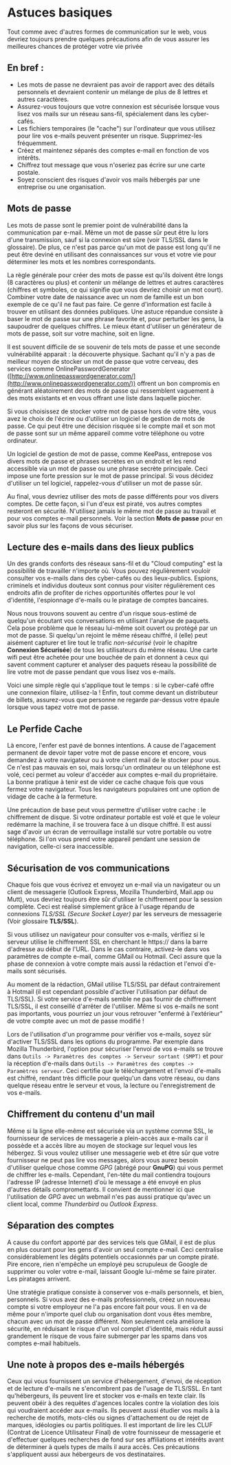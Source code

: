 Astuces basiques
==========

Tout comme avec d'autres formes de communication sur le web, vous devriez toujours prendre quelques précautions afin de vous assurer les meilleures chances de protéger votre vie privée

En bref : 
---------

 * Les mots de passe ne devraient pas avoir de rapport avec des détails personnels et devraient contenir un mélange de plus de 8 lettres et autres caractères.
 * Assurez-vous toujours que votre connexion est sécurisée lorsque vous lisez vos mails sur un réseau sans-fil, spécialement dans les cyber-cafés.
 * Les fichiers temporaires (le "cache") sur l'ordinateur que vous utilisez pour lire vos e-mails peuvent présenter un risque. Supprimez-les fréquemment.
 * Créez et maintenez séparés des comptes e-mail en fonction de vos intérêts.
 * Chiffrez tout message que vous n'oseriez pas écrire sur une carte postale. 
 * Soyez conscient des risques d'avoir vos mails hébergés par une entreprise ou une organisation.

Mots de passe
---------

Les mots de passe sont le premier point de vulnérabilité dans la communication par e-mail. Même un mot de passe sûr peut être lu lors d'une transmission, sauf si la connexion est sûre (voir TLS/SSL dans le glossaire). De plus, ce n'est pas parce qu'un mot de passe est long qu'il ne peut être deviné en utilisant des connaissances sur vous et votre vie pour déterminer les mots et les nombres correspondants.

La règle générale pour créer des mots de passe est qu'ils doivent être longs (8 caractères ou plus) et contenir un mélange de lettres et autres caractères (chiffres et symboles, ce qui signifie que vous devriez choisir un mot court). Combiner votre date de naissance avec un nom de famille est un bon exemple de ce qu'il ne faut pas faire. Ce genre d'information est facile à trouver en utilisant des données publiques. Une astuce répandue consiste à baser le mot de passe sur une phrase favorite et, pour perturber les gens, la saupoudrer de quelques chiffres. Le mieux étant d'utiliser un générateur de mots de passe, soit sur votre machine, soit en ligne.

Il est souvent difficile de se souvenir de tels mots de passe et une seconde vulnérabilité apparait : la découverte physique. Sachant qu'il n'y a pas de meilleur moyen de stocker un mot de passe que votre cerveau, des services comme OnlinePasswordGenerator ([http://www.onlinepasswordgenerator.com/](http://www.onlinepasswordgenerator.com/)) offrent un bon compromis en générant aléatoirement des mots de passe qui ressemblent vaguement à des mots existants et en vous offrant une liste dans laquelle piocher.

Si vous choisissez de stocker votre mot de passe hors de votre tête, vous avez le choix de l'écrire ou d'utiliser un logiciel de gestion de mots de passe. Ce qui peut être une décision risquée si le compte mail et son mot de passe sont sur un même appareil comme votre téléphone ou votre ordinateur. 

Un logiciel de gestion de mot de passe, comme KeePass, entrepose vos divers mots de passe et phrases secrètes en un endroit et les rend accessible via un mot de passe ou une phrase secrète principale. Ceci impose une forte pression sur le mot de passe principal. Si vous décidez d'utiliser un tel logiciel, rappelez-vous d'utiliser un mot de passe sûr.

Au final, vous devriez utiliser des mots de passe différents pour vos divers comptes. De cette façon, si l'un d'eux est piraté, vos autres comptes resteront en sécurité. N'utilisez jamais le même mot de passe au travail et pour vos comptes e-mail personnels. Voir la section **Mots de passe** pour en savoir plus sur les façons de vous sécuriser.

Lecture des e-mails dans des lieux publics
------------------------------

Un des grands conforts des réseaux sans-fil et du "Cloud computing" est la possibilité de travailler n'importe où. Vous pouvez régulièrement vouloir consulter vos e-mails dans des cyber-cafés ou des lieux-publics. Espions, criminels et individus douteux sont connus pour visiter régulièrement ces endroits afin de profiter de riches opportunités offertes pour le vol d'identité, l'espionnage d'e-mails ou le piratage de comptes bancaires.

Nous nous trouvons souvent au centre d'un risque sous-estimé de quelqu'un écoutant vos conversations en utilisant l'analyse de paquets. Cela pose problème que le réseau lui-même soit ouvert ou protégé par un mot de passe. Si quelqu'un rejoint le même réseau chiffré, il (elle) peut aisément capturer et lire tout le trafic *non-sécurisé* (voir le chapitre **Connexion Sécurisée**) de tous les utilisateurs du même réseau. Une carte wifi peut être achetée pour une bouchée de pain et donnent à ceux qui savent comment capturer et analyser des paquets réseau la possibilité de lire votre mot de passe pendant que vous lisez vos e-mails.

Voici une simple règle qui s'applique tout le temps : si le cyber-café offre une connexion filaire, utilisez-la ! Enfin, tout comme devant un distributeur de billets, assurez-vous que personne ne regarde par-dessus votre épaule lorsque vous tapez votre mot de passe.


Le Perfide Cache
-------------

Là encore, l'enfer est pavé de bonnes intentions. A cause de l'agacement permanent de devoir taper votre mot de passe encore et encore, vous demandez à votre navigateur ou à votre client mail de le stocker pour vous. Ce n'est pas mauvais en soi, mais lorsqu'un ordinateur ou un téléphone est volé, ceci permet au voleur d'accéder aux comptes e-mail du propriétaire. La bonne pratique à tenir est de vider ce cache chaque fois que vous fermez votre navigateur. Tous les navigateurs populaires ont une option de vidage de cache à la fermeture.

Une précaution de base peut vous permettre d'utiliser votre cache : le chiffrement de disque. Si votre ordinateur portable est volé et que le voleur redémarre la machine, il se trouvera face à un disque chiffré. Il est aussi sage d'avoir un écran de verrouillage installé sur votre portable ou votre téléphone. Si l'on vous prend votre appareil pendant une session de navigation, celle-ci sera inaccessible.

Sécurisation de vos communications
----------------------------

Chaque fois que vous écrivez et envoyez un e-mail via un navigateur ou un client de messagerie (Outlook Express, Mozilla Thunderbird, Mail.app ou Mutt), vous devriez toujours être sûr d'utiliser le chiffrement pour la session complète. Ceci est réalisé simplement grâce à l'usage répandu de connexions *TLS/SSL (Secure Socket Layer)* par les serveurs de messagerie (Voir glossaire **TLS/SSL**).

Si vous utilisez un navigateur pour consulter vos e-mails, vérifiez si le serveur utilise le chiffrement SSL en cherchant le https:// dans la barre d'adresse au début de l'URL. Dans le cas contraire, activez-le dans vos paramètres de compte e-mail, comme GMail ou Hotmail. Ceci assure que la phase de connexion à votre compte mais aussi la rédaction et l'envoi d'e-mails sont sécurisés.

Au moment de la rédaction, GMail utilise TLS/SSL par défaut contrairement à Hotmail (il est cependant possible d'activer l'utilisation par défaut de TLS/SSL). Si votre service d'e-mails semble ne pas fournir de chiffrement TLS/SSL, il est conseillé d'arrêter de l'utiliser. Même si vos e-mails ne sont pas importants, vous pourriez un jour vous retrouver "enfermé à l'extérieur" de votre compte avec un mot de passe modifié !

Lors de l'utilisation d'un programme pour vérifier vos e-mails, soyez sûr d'activer TLS/SSL dans les options du programme. Par exemple dans Mozilla Thunderbird, l'option pour sécuriser l'envoi de vos e-mails se trouve dans `Outils -> Paramètres des comptes -> Serveur sortant (SMPT)` et pour la réception d'e-mails dans `Outils -> Paramètres des comptes -> Paramètres serveur`. Ceci certifie que le téléchargement et l'envoi d'e-mails est chiffré, rendant très difficile pour quelqu'un dans votre réseau, ou dans quelque réseau entre le serveur et vous, la lecture ou l'enregistrement de vos e-mails.

Chiffrement du contenu d'un mail
-------------------------

Même si la ligne elle-même est sécurisée via un système comme SSL, le fournisseur de services de messagerie a plein-accès aux e-mails car il possède et a accès libre au moyen de stockage sur lequel vous les hébergez. Si vous voulez utiliser une messagerie web et être sûr que votre fournisseur ne peut pas lire vos messages, alors vous aurez besoin d'utiliser quelque chose comme *GPG* (abrégé pour **GnuPG**) qui vous permet de chiffrer les e-mails. Cependant, l'en-tête du mail contiendra toujours l'adresse IP (adresse Internet) d'où le message a été envoyé en plus d'autres détails compromettants. Il convient de mentionner ici que l'utilisation de *GPG* avec un webmail n'es pas aussi pratique qu'avec un client local, comme *Thunderbird* ou *Outlook Express*.

Séparation des comptes
------------------

A cause du confort apporté par des services tels que GMail, il est de plus en plus courant pour les gens d'avoir un seul compte e-mail. Ceci centralise considérablement les dégâts potentiels occasionnés par un compte piraté. Pire encore, rien n'empêche un employé peu scrupuleux de Google de supprimer ou voler votre e-mail, laissant Google lui-même se faire pirater. Les piratages arrivent.

Une stratégie pratique consiste à conserver vos e-mails personnels, et bien, personnels. Si vous avez des e-mails professionnels, créez un nouveau compte si votre employeur ne l'a pas encore fait pour vous. Il en va de même pour n'importe quel club ou organisation dont vous êtes membre, chacun avec un mot de passe différent. Non seulement cela améliore la sécurité, en réduisant le risque d'un vol complet d'identité, mais réduit aussi grandement le risque de vous faire submerger par les spams dans vos comptes e-mail habituels.

Une note à propos des e-mails hébergés
-------------------------

Ceux qui vous fournissent un service d'hébergement, d'envoi, de réception et de lecture d'e-mails ne s'encombrent pas de l'usage de TLS/SSL. En tant qu'hébergeurs, ils peuvent lire et stocker vos e-mails en texte clair. Ils peuvent obéir à des requêtes d'agences locales contre la violation des lois qui voudraient accéder aux e-mails. Ils peuvent aussi étudier vos mails à la recherche de motifs, mots-clés ou signes d'attachement ou de rejet de marques, idéologies ou partis politiques. Il est important de lire les CLUF (Contrat de Licence Utilisateur Final) de votre fournisseur de messagerie et d'effectuer quelques recherches de fond sur ses affiliations et intérêts avant de déterminer à quels types de mails il aura accès. Ces précautions s'appliquent aussi aux hébergeurs de vos destinataires.
